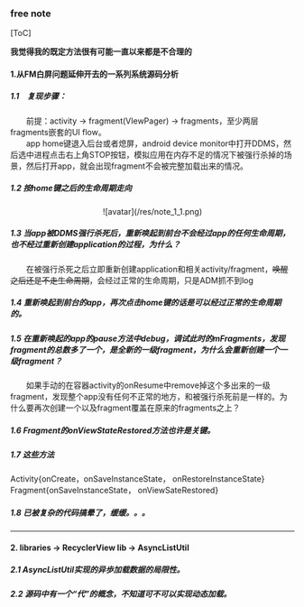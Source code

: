 ### free note
[ToC]

**我觉得我的既定方法很有可能一直以来都是不合理的**

#### 1.从FM白屏问题延伸开去的一系列系统源码分析
##### 1.1　复现步骤：  
&emsp;&emsp;前提：activity -> fragment(VIewPager) -> fragments，至少两层fragments嵌套的UI flow。  
&emsp;&emsp;app home键退入后台或者熄屏，android device monitor中打开DDMS，然后选中进程点击右上角STOP按钮，模拟应用在内存不足的情况下被强行杀掉的场景，然后打开app，就会出现fragment不会被完整加载出来的情况。  
##### 1.2 按home键之后的生命周期走向   

<div align=center>![avatar](/res/note_1_1.png)</div>    

##### 1.3 当app被DDMS强行杀死后，重新唤起到前台不会经过app的任何生命周期，也不经过重新创建application的过程，为什么？  
&emsp;&emsp;在被强行杀死之后立即重新创建application和相关activity/fragment，~~唤醒之后还是不走生命周期~~，会经过正常的生命周期，只是ADM抓不到log   


##### 1.4 重新唤起到前台的app，再次点击home键的话是可以经过正常的生命周期的。  

##### 1.5 在重新唤起的app的pause方法中debug，调试此时的mFragments，发现fragment的总数多了一个，是全新的一级fragment，为什么会重新创建一个一级fragment？   
&emsp;&emsp;如果手动的在容器activity的onResume中remove掉这个多出来的一级fragment，发现整个app没有任何不正常的地方，和被强行杀死前是一样的。为什么要再次创建一个以及fragment覆盖在原来的fragments之上？  

##### 1.6 Fragment的onViewStateRestored方法也许是关键。  

##### 1.7 这些方法   
Activity{onCreate，onSaveInstanceState， onRestoreInstanceState}    
Fragment{onSaveInstanceState， onViewSateRestored}

##### 1.8 已被复杂的代码搞晕了，缓缓。。。

---

#### 2. libraries -> RecyclerView lib -> AsyncListUtil  

##### 2.1 AsyncListUtil实现的异歩加载数据的局限性。  

##### 2.2 源码中有一个“代”的概念，不知道可不可以实现动态加载。
